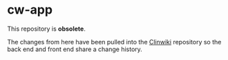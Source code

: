 # cw-app

This repository is **obsolete**.

The changes from here have been pulled into the [Clinwiki](https://github.com/clinwiki-org/clinwiki) repository so the back end and front end share a change history.

